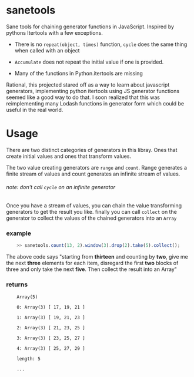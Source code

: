 # sanetools

Sane tools for chaining generator functions in JavaScript. Inspired by pythons Itertools with a few exceptions.

- There is no `repeat(object, times)` function, `cycle` does the same thing when called with an object

- `Accumulate` does not repeat the initial value if one is provided.

- Many of the functions in Python.itertools are missing

Rational, this projected stared off as a way to learn about javascript generators, implementing python itertools using JS generator functions seemed like a good way to do that. I soon realized that this was reimplementing many Lodash functions in generator form which could be useful in the real world.

# Usage

There are two distinct categories of generators in this libray. Ones that create initial values and ones that transform values.

The two value creating generators are `range` and `count`. Range generates a finite stream of values and count generates an infinite stream of values.

###### note: don't call `cycle` on an infinite generator

Once you have a stream of values, you can chain the value transforming generators to get the result you like. finally you can call `collect` on the generator to collect the values of the chained generators into an `Array`

### example

```javascript
    >> sanetools.count(13, 2).window(3).drop(2).take(5).collect();
```

The above code says "starting from **thirteen** and counting by **two**, give me the next **three** elements for each item, disregard the first **two** blocks of three and only take the next **five**. Then collect the result into an Array"

### returns

```
    Array(5)
    ​
    0: Array(3) [ 17, 19, 21 ]
    ​
    1: Array(3) [ 19, 21, 23 ]
    ​
    2: Array(3) [ 21, 23, 25 ]
    ​
    3: Array(3) [ 23, 25, 27 ]
    ​
    4: Array(3) [ 25, 27, 29 ]
    ​
    length: 5

    ...

```